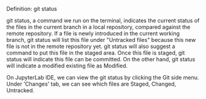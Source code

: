 Definition: git status

git status, a command we run on the terminal, indicates the current status of the files in the current branch in a local repository, compared against the remote repository. If a file is newly introduced in the current working branch, git status will list this file under "Untracked files" because this new file is not in the remote repository yet. git status will also suggest a command to put this file in the staged area. Once this file is staged, git status will indicate this file can be committed.  On the other hand, git status will indicate a modified existing file as Modified.

On JupyterLab IDE, we can view the git status by clicking the Git side menu.  Under 'Changes' tab, we can see which files are Staged, Changed, Untracked.